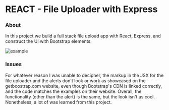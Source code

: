 # REACT - File Uploader with Express

### About

In this project we build a full stack file upload app with React, Express, and construct the UI
with Bootstrap elements.

![example](./example.gif)

### Issues

For whatever reason I was unable to decipher, the markup in the JSX for the file uploader and the alerts don't look or work as showcased on the getboostrap.com website, even though Bootstrap's CDN is linked correctly, and the code matches the examples on their website. Overall, the functionality (other than the alert) is the same, but the look isn't as cool. Nonetheless, a lot of was learned from this project.
